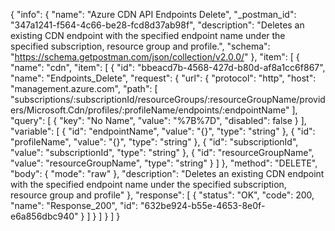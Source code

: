 {
  "info": {
    "name": "Azure CDN API Endpoints Delete",
    "_postman_id": "347a1241-f564-4c66-be28-fcd8d37ab98f",
    "description": "Deletes an existing CDN endpoint with the specified endpoint name under the specified subscription, resource group and profile.",
    "schema": "https://schema.getpostman.com/json/collection/v2.0.0/"
  },
  "item": [
    {
      "name": "cdn",
      "item": [
        {
          "id": "bbeacd7b-4568-427d-b80d-af8a1cc6f867",
          "name": "Endpoints_Delete",
          "request": {
            "url": {
              "protocol": "http",
              "host": "management.azure.com",
              "path": [
                "subscriptions/:subscriptionId/resourceGroups/:resourceGroupName/providers/Microsoft.Cdn/profiles/:profileName/endpoints/:endpointName"
              ],
              "query": [
                {
                  "key": "No Name",
                  "value": "%7B%7D",
                  "disabled": false
                }
              ],
              "variable": [
                {
                  "id": "endpointName",
                  "value": "{}",
                  "type": "string"
                },
                {
                  "id": "profileName",
                  "value": "{}",
                  "type": "string"
                },
                {
                  "id": "subscriptionId",
                  "value": "subscriptionId",
                  "type": "string"
                },
                {
                  "id": "resourceGroupName",
                  "value": "resourceGroupName",
                  "type": "string"
                }
              ]
            },
            "method": "DELETE",
            "body": {
              "mode": "raw"
            },
            "description": "Deletes an existing CDN endpoint with the specified endpoint name under the specified subscription, resource group and profile"
          },
          "response": [
            {
              "status": "OK",
              "code": 200,
              "name": "Response_200",
              "id": "632be924-b55e-4653-8e0f-e6a856dbc940"
            }
          ]
        }
      ]
    }
  ]
}